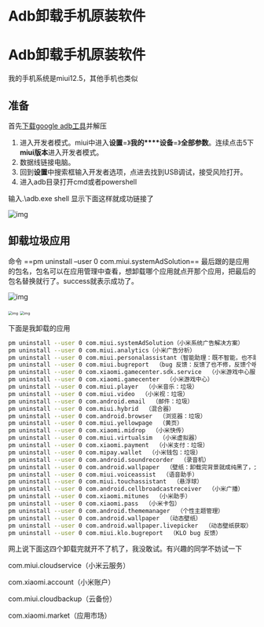 # Adb卸载手机原装软件


# Adb卸载手机原装软件

我的手机系统是miui12.5，其他手机也类似

## 准备

首先[下载google adb工具](https://developer.android.google.cn/studio/releases/platform-tools?hl=zh-cn#downloads)并解压

1. 进入开发者模式。miui中进入**设置**=》**我的****设备**=》**全部参数**。连续点击5下**miui版本**进入开发者模式。
2. 数据线链接电脑。
3. 回到**设置**中搜索框输入开发者选项，点进去找到USB调试，接受风险打开。
4. 进入adb目录打开cmd或者powershell

输入.\adb.exe shell 显示下面这样就成功链接了

![img](https://cdn.jsdelivr.net/gh/songzhiv/image//blog/1617974989237-229f2029-ae71-441c-a3c2-bcd0d822d28b.png)

## 卸载垃圾应用

命令 ==pm uninstall –user 0 com.miui.systemAdSolution== 最后跟的是应用的包名，包名可以在应用管理中查看，想卸载哪个应用就点开那个应用，把最后的包名替换就行了。success就表示成功了。

![img](https://cdn.jsdelivr.net/gh/songzhiv/image//blog/1617976291146-d7571877-37ac-452a-aba7-6dcb137c521b.png)

<img src="https://cdn.jsdelivr.net/gh/songzhiv/image//blog/1617975324410-5e1febfd-3204-403e-9fce-fab8f8930cab.png" alt="img" style="zoom:50%;" />        

<img src="https://cdn.jsdelivr.net/gh/songzhiv/image//blog/1617975365177-b6785a7d-cc51-4eec-a4d9-93edf9275bfc.png" alt="img" style="zoom: 50%;" />

下面是我卸载的应用

```bash
pm uninstall --user 0 com.miui.systemAdSolution（小米系统广告解决方案）
pm uninstall --user 0 com.miui.analytics（小米广告分析）
pm uninstall --user 0 com.miui.personalassistant（智能助理：既不智能，也不助理，除了卡，没别哒）
pm uninstall --user 0 com.miui.bugreport  （bug 反馈：反馈了也不修，反馈个啥）
pm uninstall --user 0 com.xiaomi.gamecenter.sdk.service  （小米游戏中心服务）
pm uninstall --user 0 com.xiaomi.gamecenter  （小米游戏中心）
pm uninstall --user 0 com.miui.player  （小米音乐：垃圾）
pm uninstall --user 0 com.miui.video  （小米视：垃圾）
pm uninstall --user 0 com.android.email  （邮件：垃圾）
pm uninstall --user 0 com.miui.hybrid  （混合器）
pm uninstall --user 0 com.android.browser  （浏览器：垃圾）
pm uninstall --user 0 com.miui.yellowpage  （黄页）
pm uninstall --user 0 com.xiaomi.midrop  （小米快传）
pm uninstall --user 0 com.miui.virtualsim  （小米虚拟器）
pm uninstall --user 0 com.xiaomi.payment  （小米支付：垃圾）
pm uninstall --user 0 com.mipay.wallet  （小米钱包：垃圾）
pm uninstall --user 0 com.android.soundrecorder  （录音机）
pm uninstall --user 0 com.android.wallpaper  （壁纸：卸载完背景就成纯黑了，大家别学我）
pm uninstall --user 0 com.miui.voiceassist  （语音助手）
pm uninstall --user 0 com.miui.touchassistant  （悬浮球）
pm uninstall --user 0 com.android.cellbroadcastreceiver  （小米广播）
pm uninstall --user 0 com.xiaomi.mitunes  （小米助手）
pm uninstall --user 0 com.xiaomi.pass  （小米卡包）
pm uninstall --user 0 com.android.thememanager  （个性主题管理）
pm uninstall --user 0 com.android.wallpaper  （动态壁纸）
pm uninstall --user 0 com.android.wallpaper.livepicker  （动态壁纸获取）
pm uninstall --user 0 com.miui.klo.bugreport  （KLO bug 反馈）
```

网上说下面这四个卸载完就开不了机了，我没敢试。有兴趣的同学不妨试一下

com.miui.cloudservice（小米云服务）

com.xiaomi.account（小米账户）

com.miui.cloudbackup（云备份）

com.xiaomi.market（应用市场）

